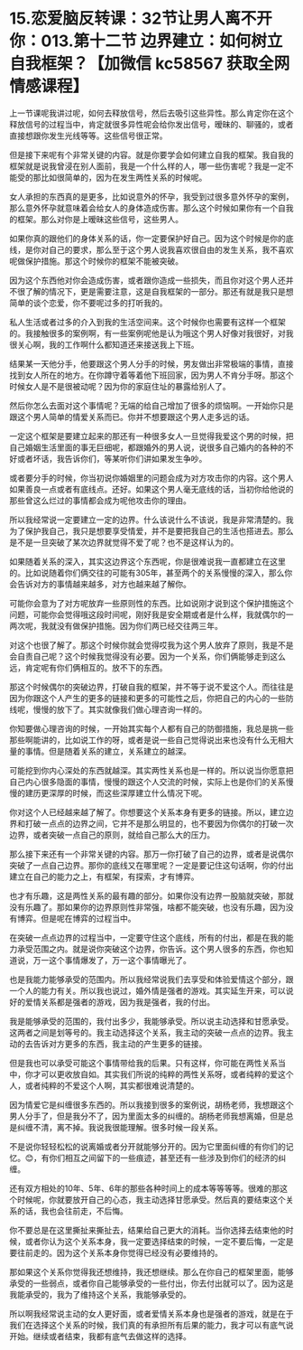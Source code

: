 # 15.恋爱脑反转课：32节让男人离不开你：013.第十二节 边界建立：如何树立自我框架？【加微信 kc58567 获取全网情感课程】

上一节课呢我讲过呢，如何去释放信号，然后去吸引这些异性。那么肯定你在这个释放信号的过程当中，肯定就很多异性呢会给你发出信号，暧昧的、聊骚的，或者直接想跟你发生光线等等。这些信号很正常。

但是接下来呢有个非常关键的内容。就是你要学会如何建立自我的框架。我自我的框架就是说我曾浸在别人面前，我是一个什么样的人，哪一些伤害呢？我是一定不能受的那比如很简单的，因为在发生两性关系的时候呢。

女人承担的东西真的是更多，比如说意外的怀孕，我受到过很多意外怀孕的案例，那么意外怀孕就意味着会给女人的身体造成伤害。那么这个时候如果你有一个自我的框架。那么对你是上暧昧这些信号，这些男人。

如果你真的跟他们的身体关系的话，你一定要保护好自己。因为这个时候是你的底线，是你对自己的要求，那么至于这个男人说我喜欢很自由的发生关系，我不喜欢呢做保护措施。那这个时候你的框架不能被突破。

因为这个东西他对你会造成伤害，或者跟你造成一些损失，而且你对这个男人还并不很了解的情况下，更是需要注意，这是自我框架的一部分。那还有就是我只是想简单的谈个恋爱，你不要呢过多的打听我的。

私人生活或者过多的介入到我的生活空间来。这个时候你也需要有这样一个框架的。我接触很多的案例啊，有一些案例呢他是认为哦这个男人好像对我很好，对我很关心啊，我的工作啊什么都知道还来接送我上下班。

结果某一天他分手，他要跟这个男人分手的时候，男友做出非常极端的事情，直接找到女人所在的地方。在你蹲守着等着他下班回家，因为男人不肯分手呀。那这个时候女人是不是很被动呢？因为你的家庭住址的暴露给别人了。

然后你怎么去面对这个事情呢？无端的给自己增加了很多的烦恼啊。一开始你只是跟这个男人简单的情爱关系而已。你并不想要跟这个男人走多远的话。

一定这个框架是要建立起来的那还有一种很多女人一旦觉得我爱这个男的时候，把自己婚姻生活里面的事无巨细呢，都跟婚外的男人说，说很多自己婚内的各种的不好或者坏话，我告诉你们，等某听你们讲如果发生争吵。

或者要分手的时候，你当初说你婚姻里的问题会成为对方攻击你的内容。这个男人如果善良一点或者有底线点。还好。如果这个男人毫无底线的话，当初你给他说的那些曾这么烂过的事情都会成为呢他攻击你的理由。

所以我经常说一定要建立一定的边界。什么该说什么不该说，我是非常清楚的。我为了保护我自己，我只是想要享受情爱，并不是要把我自己的生活也搭进去。那么是不是一旦突破了某次边界就觉得不爱了呢？也不是这样认为的。

如果随着关系的深入，其实这边界这个东西呢，你是很难说我一直都建立在这里的。比如说随着你们俩交往的可能有305年，甚至两个的关系慢慢的深入，那么你会告诉对方的事情越来越多，对方也越来越了解你。

可能你会意为了对方呢放弃一些原则性的东西。比如说刚才说到这个保护措施这个问题，可能你会觉得哦这段时间呢，刚好我是安全期或者是什么样，我就偶尔的一两次呢，我就没有做保护措施。因为你们两已经交往两三年。

对这个也很了解了。那这个时候你就会觉得哎我为这个男人放弃了原则，我是不是会自责自己呢？这个时候我觉得没有必要。因为一个关系，你们俩能够走到这么远，肯定呢有你们俩相互的。放不下的东西。

那这个时候偶尔的突破边界，打破自我的框架，并不等于说不爱这个人。而往往是因为你跟这个人产生的更多的链接和更多的可能性之后，你把自己的内心的一些防线呢，慢慢的放下了。其实就像我们做心理咨询一样的。

你知要做心理咨询的时候，一开始其实每个人都有自己的防御措施，我总是挑一些那些啊能讲的，比如说工作的呀，或者是说一些自己觉得说出来也没有什么无相大量的事情。但是随着关系的建立，关系建立的越深。

可能挖到你内心深处的东西就越深。其实两性关系也是一样的。所以说当你愿意把自己内心很多隐面的事情，慢慢的跟这个人交流的时候，实际上也是你们的关系慢慢的建历更深厚的时候，而这些深厚建立什么情况下呢。

你对这个人已经越来越了解了。你想要这个关系本身有更多的链接。所以，建立边界和打破一点点的边界之间，它并不是那么明显的，也不要因为你偶尔的打破一次边界，或者突破一点自己的原则，就给自己那么大的压力。

那么接下来还有一个非常关键的内容。那万一你打破了自己的边界，或者是说偶尔突破了一点自己边界。那你的底线又在哪里呢？一定是要记住这句话啊，你的付出建立在自己的能力之上，有框架，有探索，才有博弈。

也才有乐趣，这是两性关系的最有趣的部分。如果你没有边界一股脑就突破，那就没有乐趣了。那如果你的边界原则性非常强，啥都不能突破，也没有乐趣，因为没有博弈。但是呢在博弈的过程当中。

在突破一点点边界的过程当中，一定要守住这个底线，所有的付出，都是在我的能力承受范围之内。就是说你突破这个边界，你告诉。这个男人很多的东西，你也知道说，万一这个事情爆发了，万一这个事情曝光了。

也是我能力能够承受的范围内。所以我经常说我们去享受和体验爱情这个部分，跟一个人的能力有关。所以我也说过，婚外情是强者的游戏。其实延生开来，可以说好的爱情关系都是强者的游戏，因为我是强者，我的付出。

我是能够承受的范围的，我付出多少，我能够承受。所以说主动选择和甘愿承受。这两者之间是划等号的。我主动选择这个关系，我主动的突破一点点的边界。我主动的去告诉对方更多的东西，我主动的产生更多的链接。

但是我也可以承受可能这个事情带给我的后果。只有这样，你可能在两性关系当中，你才可以更收放自如。其实我们所说的纯粹的两性关系呀，或者纯粹的爱这个人，或者纯粹的不爱这个人啊，其实都很难说清楚的。

因为情爱它是纠缠很多东西的。所以我接到很多的案例说，胡杨老师，我想跟这个男人分手了，但是我分不了，因为里面太多的纠缠的。胡杨老师我想离婚，但是总是纠缠不清，离不掉。我说我很能理解。很多时候一段关系。

不是说你轻轻松松的说离婚或者分开就能够分开的。因为它里面纠缠的有你们的记忆。😊，有你们相互之间留下的一些痕迹，甚至还有一些涉及到你们的经济的纠缠。

还有双方相处的10年、5年、6年的那些各种时间上的成本等等等等。很难的那这个时候呢，你就要放开自己的心态，我主动选择甘愿承受。然后真的要结束这个关系的话，我也会往前走，不后悔。

你不要总是在这里撕扯来撕扯去，结果给自己更大的消耗。当你选择去结束他的时候，或者你认为这个关系本身，我一定要选择结束的时候，一定不要后悔，一定是要往前走的。因为这个关系本身你觉得已经没有必要维持的。

那如果这个关系你觉得我还想维持，我还想继续。那么在你自己的框架里面，能够承受的一些弱点，或者你自己能够承受的一些付出，你去付出就可以了。因为这是我能承受的，我为了维持这个关系，我能够承受的。

所以啊我经常说主动的女人更好面，或者爱情关系本身也是强者的游戏，就是在于我们在选择这个关系的时候，我们真的有承担所有后果的能力，我才可以有底气说开始。继续或者结束，我都有底气去做这样的选择。

